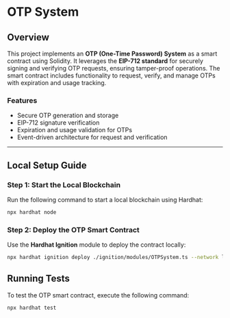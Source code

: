 # OTP System

## Overview

This project implements an **OTP (One-Time Password) System** as a smart contract using Solidity. It leverages the **EIP-712 standard** for securely signing and verifying OTP requests, ensuring tamper-proof operations. The smart contract includes functionality to request, verify, and manage OTPs with expiration and usage tracking.

### Features

- Secure OTP generation and storage
- EIP-712 signature verification
- Expiration and usage validation for OTPs
- Event-driven architecture for request and verification

---

## Local Setup Guide

### Step 1: Start the Local Blockchain

Run the following command to start a local blockchain using Hardhat:

```bash
npx hardhat node
```

### Step 2: Deploy the OTP Smart Contract

Use the **Hardhat Ignition** module to deploy the contract locally:

```bash
npx hardhat ignition deploy ./ignition/modules/OTPSystem.ts --network localhost
```

## Running Tests

To test the OTP smart contract, execute the following command:

```bash
npx hardhat test
```
